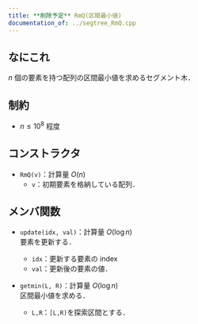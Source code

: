 ```yaml
---
title: **削除予定** RmQ(区間最小値)
documentation_of: ../segtree_RmQ.cpp
---
```


## なにこれ
$n$ 個の要素を持つ配列の区間最小値を求めるセグメント木．

## 制約
- $n \leq 10^8$ 程度

## コンストラクタ
- `RmQ(v)`：計算量 $O(n)$
	- `v`：初期要素を格納している配列．

## メンバ関数
- `update(idx, val)`：計算量 $O(\log n)$  
	要素を更新する．
	- `idx`：更新する要素の index
	- `val`：更新後の要素の値．

- `getmin(L, R)`：計算量 $O(\log n)$  
	区間最小値を求める．
	- `L,R`：`[L,R)`を探索区間とする．
